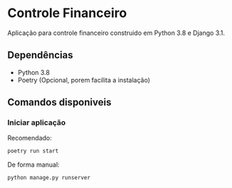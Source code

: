 # Controle Financeiro
Aplicação para controle financeiro construido em Python 3.8 e Django 3.1.

## Dependências

- Python 3.8
- Poetry (Opcional, porem facilita a instalação)

## Comandos disponiveis

### Iniciar aplicação

Recomendado:
```bash
poetry run start
```

De forma manual:
```bash
python manage.py runserver
```

